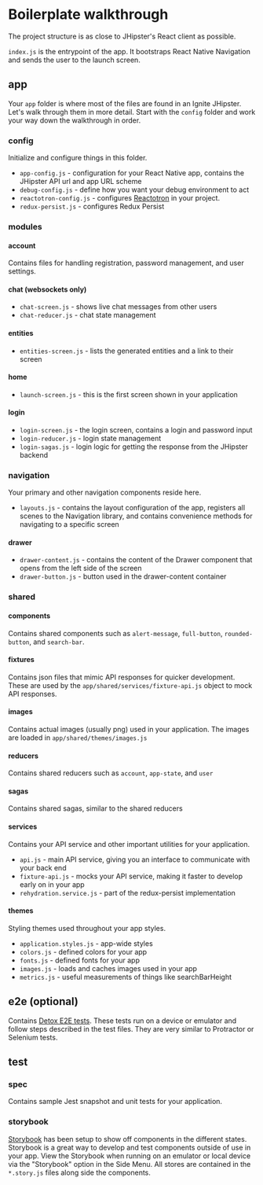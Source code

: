 # Boilerplate walkthrough

The project structure is as close to JHipster's React client as possible.

`index.js` is the entrypoint of the app. It bootstraps React Native Navigation and sends the user to the launch screen.

## app

Your `app` folder is where most of the files are found in an Ignite JHipster.
Let's walk through them in more detail. Start with the `config` folder and work your way down the walkthrough in order.

### config

Initialize and configure things in this folder.

-   `app-config.js` - configuration for your React Native app, contains the JHipster API url and app URL scheme
-   `debug-config.js` - define how you want your debug environment to act
-   `reactotron-config.js` - configures [Reactotron](https://github.com/infinitered/reactotron) in your project.
-   `redux-persist.js` - configures Redux Persist

### modules

#### account

Contains files for handling registration, password management, and user settings.

#### chat (websockets only)

-   `chat-screen.js` - shows live chat messages from other users
-   `chat-reducer.js` - chat state management

#### entities

-   `entities-screen.js` - lists the generated entities and a link to their screen

#### home

-   `launch-screen.js` - this is the first screen shown in your application

#### login

-   `login-screen.js` - the login screen, contains a login and password input
-   `login-reducer.js` - login state management
-   `login-sagas.js` - login logic for getting the response from the JHipster backend

### navigation

Your primary and other navigation components reside here.

-   `layouts.js` - contains the layout configuration of the app, registers all scenes to the Navigation library, and contains convenience methods for navigating to a specific screen

#### drawer

-   `drawer-content.js` - contains the content of the Drawer component that opens from the left side of the screen
-   `drawer-button.js` - button used in the drawer-content container

### shared

#### components

Contains shared components such as `alert-message`, `full-button`, `rounded-button`, and `search-bar`.

#### fixtures

Contains json files that mimic API responses for quicker development. These are used by the `app/shared/services/fixture-api.js` object to mock API responses.

#### images

Contains actual images (usually png) used in your application. The images are loaded in `app/shared/themes/images.js`

#### reducers

Contains shared reducers such as `account`, `app-state`, and `user`

#### sagas

Contains shared sagas, similar to the shared reducers

#### services

Contains your API service and other important utilities for your application.

-   `api.js` - main API service, giving you an interface to communicate with your back end
-   `fixture-api.js` - mocks your API service, making it faster to develop early on in your app
-   `rehydration.service.js` - part of the redux-persist implementation

#### themes

Styling themes used throughout your app styles.

-   `application.styles.js` - app-wide styles
-   `colors.js` - defined colors for your app
-   `fonts.js` - defined fonts for your app
-   `images.js` - loads and caches images used in your app
-   `metrics.js` - useful measurements of things like searchBarHeight

## e2e (optional)

Contains [Detox E2E tests](https://github.com/wix/Detox). These tests run on a device or emulator and follow steps described in the test files. They are very similar to Protractor or Selenium tests.

## test

### spec

Contains sample Jest snapshot and unit tests for your application.

### storybook

[Storybook](https://storybook.js.org/) has been setup to show off components in the different states. Storybook is a great way to develop and test components outside of use in your app. View the Storybook when running on an emulator or local device via the "Storybook" option in the Side Menu. All stores are contained in the `*.story.js` files along side the components.
